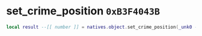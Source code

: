 # set_crime_position `0xB3F4043B`

```lua
local result --[[ number ]] = natives.object.set_crime_position(_unk0 --[[ number ]], _unk1 --[[ number ]], _unk2 --[[ number ]], _unk3 --[[ number ]])
```
